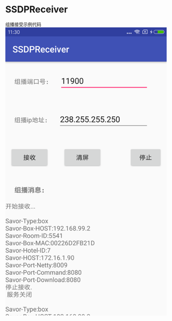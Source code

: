 # SSDPReceiver
组播接受示例代码
![image](https://github.com/dreamkid/Image-Folders/blob/master/SSDPRecever/1520220697(1).jpg)
